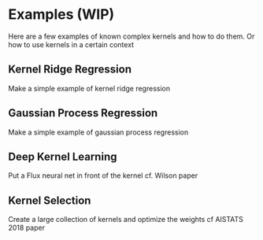 # Examples (WIP)

Here are a few examples of known complex kernels and how to do them. Or how to use kernels in a certain context

## Kernel Ridge Regression

Make a simple example of kernel ridge regression

## Gaussian Process Regression

Make a simple example of gaussian process regression

## Deep Kernel Learning

Put a Flux neural net in front of the kernel
cf. Wilson paper

## Kernel Selection

Create a large collection of kernels and optimize the weights
cf AISTATS 2018 paper
